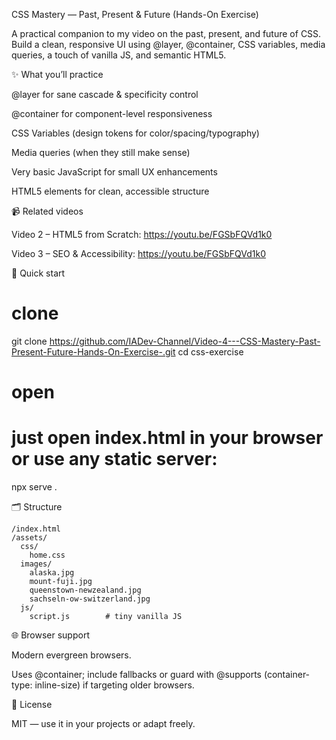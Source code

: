 CSS Mastery — Past, Present & Future (Hands-On Exercise)

A practical companion to my video on the past, present, and future of CSS. Build a clean, responsive UI using @layer, @container, CSS variables, media queries, a touch of vanilla JS, and semantic HTML5.

✨ What you’ll practice

@layer for sane cascade & specificity control

@container for component-level responsiveness

CSS Variables (design tokens for color/spacing/typography)

Media queries (when they still make sense)

Very basic JavaScript for small UX enhancements

HTML5 elements for clean, accessible structure

📹 Related videos

Video 2 – HTML5 from Scratch: https://youtu.be/FGSbFQVd1k0

Video 3 – SEO & Accessibility: https://youtu.be/FGSbFQVd1k0

🚀 Quick start

# clone

git clone https://github.com/IADev-Channel/Video-4---CSS-Mastery-Past-Present-Future-Hands-On-Exercise-.git
cd css-exercise

# open

# just open index.html in your browser or use any static server:

npx serve .

🗂 Structure

```
/index.html
/assets/
  css/
    home.css
  images/
    alaska.jpg
    mount-fuji.jpg
    queenstown-newzealand.jpg
    sachseln-ow-switzerland.jpg
  js/
    script.js        # tiny vanilla JS
```

🌐 Browser support

Modern evergreen browsers.

Uses @container; include fallbacks or guard with @supports (container-type: inline-size) if targeting older browsers.

📝 License

MIT — use it in your projects or adapt freely.
